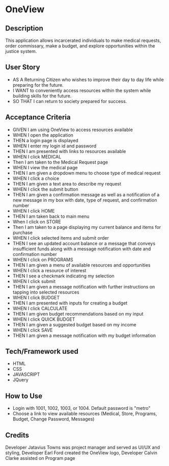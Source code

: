 # OneView

## Description
This application allows incarcerated individuals to make medical requests, order commissary, make a budget, and explore opportunities within the justice system.

## User Story
* AS A Returning Citizen who wishes to improve their day to day life while preparing for the future.
* I WANT to conveniently access resources within the system while building skills for the future.
* SO THAT I can return to society prepared for success.

## Acceptance Criteria
* GIVEN I am using OneView to access resources available
* WHEN I open the application
* THEN a login page is displayed
* WHEN I enter my login id and password
* THEN I am presented with links to resources available
* WHEN I click MEDICAL
* Then I am taken to the Medical Request page
* WHEN I view the medical page
* THEN I am given a dropdown menu to choose type of medical request
* WHEN I click a choice
* THEN I am given a text area to describe my request
* WHEN I click the submit button
* THEN I am given a confirmation message as well as a notification of a new message in my box with date, type of request, and confirmation number
* WHEN I click HOME
* THEN I am taken back to main menu
* When I click on STORE
* Then I am taken to a page displaying my current balance and items for purchase
* WHEN I click selected items and submit order
* THEN I see an updated account balance or a message that conveys insufficient funds along with a message notification with date and confirmation number
* WHEN I click on PROGRAMS
* THEN I am given a menu of available resources and opportunities
* WHEN I click a resource of interest
* THEN I see a checkmark indicating my selection
* WHEN I click submit
* THEN I am given a message notification with further instructions on tapping into selected resources
* WHEN I click BUDGET
* THEN I am presented with inputs for creating a budget
* WHEN I click CALCULATE
* THEN I am given budget recommendations based on my input
* WHEN I click QUICK BUDGET
* THEN I am given a suggested budget based on my income
* WHEN I click SAVE
* THEN I am given a message notification with my budget information

## Tech/Framework used
* HTML
* CSS
* JAVASCRIPT
* JQuery

## How to Use
* Login with 1001, 1002, 1003, or 1004. Default password is "metro"
* Choose a link to view available resources (Medical, Store, Programs, Budget, Change Password, Messages)

## Credits
Developer Jatavius Towns was project manager and served as UI/UX and styling, Developer Earl Ford created the OneView logo, Developer Calvin Clarke assisted on Program page
